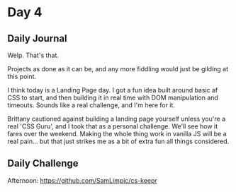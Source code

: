 # Day 4

## Daily Journal

Welp. That's that.

Projects as done as it can be, and any more fiddling would just be gilding at this point.

I think today is a Landing Page day. I got a fun idea built around basic af CSS to start, and then building it in real time with DOM manipulation and timeouts. Sounds like a real challenge, and I'm here for it.

Brittany cautioned against building a landing page yourself unless you're a real 'CSS Guru', and I took that as a personal challenge. We'll see how it fares over the weekend. Making the whole thing work in vanilla JS will be a real pain... but that just strikes me as a bit of extra fun all things considered.

## Daily Challenge

Afternoon: https://github.com/SamLimpic/cs-keepr

